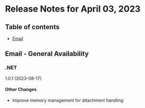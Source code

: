 # Release Notes for April 03, 2023

## Table of contents
* [Email](#email)

## Email - General Availability

### .NET
1.0.1 (2023-08-17)
#### Other Changes
- Improve memory management for attachment handling
